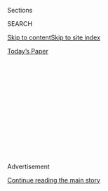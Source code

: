 <div id="app">

<div>

<div>

<div>

<div class="NYTAppHideMasthead css-1q2w90k e1suatyy0">

<div class="section css-ui9rw0 e1suatyy2">

<div class="css-eph4ug er09x8g0">

<div class="css-6n7j50">

</div>

<span class="css-1dv1kvn">Sections</span>

<div class="css-10488qs">

<span class="css-1dv1kvn">SEARCH</span>

</div>

[Skip to content](#site-content)[Skip to site
index](#site-index)

</div>

<div class="css-10698na e1huz5gh0">

</div>

</div>

<div id="masthead-bar-one" class="section hasLinks css-15hmgas e1csuq9d3">

<div class="css-uqyvli e1csuq9d0">

</div>

<div class="css-1uqjmks e1csuq9d1">

</div>

<div class="css-9e9ivx">

[](https://myaccount.nytimes.com/auth/login?response_type=cookie&client_id=vi)

</div>

<div class="css-1bvtpon e1csuq9d2">

[Today’s
Paper](https://www.nytimes.com/section/todayspaper)

</div>

</div>

</div>

</div>

<div data-aria-hidden="false">

<div id="site-content" data-role="main">

<div>

<div class="css-1aor85t" style="opacity:0.000000001;z-index:-1;visibility:hidden">

<div class="css-1hqnpie">

<div class="css-epjblv">

<span class="css-17xtcya">[Opinion](/section/opinion)</span><span class="css-x15j1o">|</span><span class="css-fwqvlz">We’re
Banning Facial Recognition. We’re Missing the
Point.</span>

</div>

<div class="css-k008qs">

<div class="css-1iwv8en">

<span class="css-18z7m18"></span>

<div>

</div>

</div>

<span class="css-1n6z4y">https://nyti.ms/2G76rNq</span>

<div class="css-1705lsu">

<div class="css-4xjgmj">

<div class="css-4skfbu" data-role="toolbar" data-aria-label="Social Media Share buttons, Save button, and Comments Panel with current comment count" data-testid="share-tools">

  - 
  - 
  - 
  - 
    
    <div class="css-6n7j50">
    
    </div>

  - 

</div>

</div>

</div>

</div>

</div>

</div>

<div id="NYT_TOP_BANNER_REGION" class="css-13pd83m">

</div>

<div id="top-wrapper" class="css-1sy8kpn">

<div id="top-slug" class="css-l9onyx">

Advertisement

</div>

[Continue reading the main
story](#after-top)

<div class="ad top-wrapper" style="text-align:center;height:100%;display:block;min-height:250px">

<div id="top" class="place-ad" data-position="top" data-size-key="top">

</div>

</div>

<div id="after-top">

</div>

</div>

<div>

<div class="css-v5btjw etb61u70">

<div class="css-v05ibm etb61u71">

[Opinion](/section/opinion)

</div>

</div>

<div id="sponsor-wrapper" class="css-1hyfx7x">

<div id="sponsor-slug" class="css-19vbshk">

Supported by

</div>

[Continue reading the main
story](#after-sponsor)

<div id="sponsor" class="ad sponsor-wrapper" style="text-align:center;height:100%;display:block">

</div>

<div id="after-sponsor">

</div>

</div>

<div class="css-186x18t">

</div>

<div class="css-1vkm6nb ehdk2mb0">

# We’re Banning Facial Recognition. We’re Missing the Point.

</div>

The whole point of modern surveillance is to treat people differently,
and facial recognition technologies are only a small part of that.

<div class="css-18e8msd">

<div class="css-vp77d3 epjyd6m0">

<div class="css-1baulvz">

By <span class="css-1baulvz last-byline" itemprop="name">Bruce
Schneier</span>

<div class="css-8atqhb">

Mr. Schneier is a fellow at the Harvard Kennedy School.

</div>

</div>

</div>

  - Jan. 20,
    2020

  - 
    
    <div class="css-4xjgmj">
    
    <div class="css-d8bdto" data-role="toolbar" data-aria-label="Social Media Share buttons, Save button, and Comments Panel with current comment count" data-testid="share-tools">
    
      - 
      - 
      - 
      - 
        
        <div class="css-6n7j50">
        
        </div>
    
      - 
    
    </div>
    
    </div>

</div>

<div class="css-79elbk" data-testid="photoviewer-wrapper">

<div class="css-z3e15g" data-testid="photoviewer-wrapper-hidden">

</div>

<div class="css-1a48zt4 ehw59r15" data-testid="photoviewer-children">

![<span class="css-cnj6d5 e1z0qqy90" itemprop="copyrightHolder"><span class="css-1ly73wi e1tej78p0">Credit...</span><span><span>Ariel
Davis</span></span></span>](https://static01.nyt.com/images/2020/01/20/opinion/20schneier-privacy/20schneier-privacy-articleLarge.jpg?quality=75&auto=webp&disable=upscale)

</div>

</div>

</div>

<div class="section meteredContent css-1r7ky0e" name="articleBody" itemprop="articleBody">

<div class="css-1fanzo5 StoryBodyCompanionColumn">

<div class="css-53u6y8">

Communities across the United States are starting to ban facial
recognition technologies. In May of last year, [San
Francisco](https://www.nytimes.com/2019/05/14/us/facial-recognition-ban-san-francisco.html)
banned facial recognition; the neighboring city of
[Oakland](https://www.vice.com/en_us/article/zmpaex/oakland-becomes-third-us-city-to-ban-facial-recognition-xz)
soon followed, as did
[Somerville](https://www.bostonglobe.com/metro/2019/06/27/somerville-city-council-passes-facial-recognition-ban/SfaqQ7mG3DGulXonBHSCYK/story.html)
and
[Brookline](https://www.boston.com/news/local-news/2019/12/12/brookline-facial-recognition)
in Massachusetts (a [statewide
ban](https://www.aclum.org/en/news/massachusetts-voters-strongly-support-pausing-use-unregulated-face-recognition-technology)
may follow). In December, [San
Diego](https://www.fastcompany.com/90440198/san-diegos-massive-7-year-experiment-with-facial-recognition-technology-appears-to-be-a-flop)
suspended a facial recognition program in advance of a new statewide
law, which declared it illegal, coming into effect. Forty major music
festivals
[pledged](https://www.vice.com/en_us/article/ywakpj/40-major-music-festivals-have-pledged-not-to-use-facial-recognition-technology)
not to use the technology, and
[activists](https://www.banfacialrecognition.com/) **** are calling for
a nationwide ban. Many Democratic presidential candidates [support at
least a partial
ban](https://www.vox.com/policy-and-politics/2019/12/3/20965470/2020-presidential-candidates-facial-recognition)
on the technology.

These efforts are well intentioned, but facial recognition bans are the
wrong way to fight against modern surveillance. Focusing on one
particular identification method misconstrues the nature of the
surveillance society we’re in the process of building. Ubiquitous mass
surveillance is increasingly the norm. In countries like China, a
surveillance infrastructure is being built by the government for social
control. In countries like the United States, it’s being built by
corporations in order to influence our buying behavior, and is
incidentally used by the
government.

</div>

</div>

<div style="max-width:100%;margin:0 auto">

<div class="css-17dprlf" data-id="100000006451534" data-slug="privacy-mid-nav-module" style="max-width:1050px">

</div>

</div>

<div class="css-1fanzo5 StoryBodyCompanionColumn">

<div class="css-53u6y8">

In all cases, modern mass surveillance has three broad components:
identification, correlation and discrimination. Let’s take them in turn.

</div>

</div>

<div class="css-1fanzo5 StoryBodyCompanionColumn">

<div class="css-53u6y8">

Facial recognition is a technology that can be used to identify people
without their knowledge or consent. It relies on the prevalence of
cameras, which are becoming both more powerful and smaller, and machine
learning technologies that can match the output of these cameras with
images from a database of existing photos.

But that’s just one identification technology among many. People can be
identified at a distance by their [heart
beat](https://www.technologyreview.com/s/613891/the-pentagon-has-a-laser-that-can-identify-people-from-a-distanceby-their-heartbeat/)
or by their [gait](http://www.watrix.ai/en/gait-recognition/), using a
laser-based system. Cameras are so good that they can read
[fingerprints](https://www.technologyreview.com/s/422400/fingerprints-go-the-distance/)
and
[iris](https://www.theatlantic.com/technology/archive/2015/05/long-range-iris-scanning-is-here/393065/)**[](https://www.theatlantic.com/technology/archive/2015/05/long-range-iris-scanning-is-here/393065/)**[patterns](https://www.theatlantic.com/technology/archive/2015/05/long-range-iris-scanning-is-here/393065/)
from meters away. And even without any of these technologies, we can
always be identified because our smartphones
[broadcast](https://www.howtogeek.com/196998/your-devices-broadcast-unique-numbers-and-theyre-being-used-to-track-you/)
unique numbers called MAC addresses. Other things identify us as well:
our phone numbers, our credit card numbers, the license plates on our
cars. China, for example, [uses multiple identification
technologies](https://www.nytimes.com/2019/12/17/technology/china-surveillance.html)
to support its surveillance state.

Once we are identified, the data about who we are and what we are doing
can be correlated with other data collected at other times. This might
be movement data, which can be used to “follow” us as we move throughout
our day. It can be purchasing data, internet browsing data, or data
about who we talk to via email or text. It might be data about our
income, ethnicity, lifestyle, profession and interests. There is an
entire industry of data brokers who make a living analyzing and
[augmenting data](https://www.eff.org/wp/behind-the-one-way-mirror)
about who we are — using surveillance data collected by all sorts of
companies and then sold without our knowledge or consent.

</div>

</div>

<div>

</div>

<div class="css-1fanzo5 StoryBodyCompanionColumn">

<div class="css-53u6y8">

There is a huge — and almost entirely unregulated — data broker industry
in the United States that trades on our information. This is how large
internet companies like Google and Facebook make their money. It’s not
just that they know who we are, it’s that they correlate what they know
about us to create profiles about who we are and what our interests are.
This is why many companies [buy license plate
data](https://www.vice.com/en_us/article/43kxzq/dmvs-selling-data-private-investigators-making-millions-of-dollars)
from states. It’s also why companies [like
Google](https://www.nytimes.com/2019/11/11/business/google-ascension-health-data.html)
are buying health records, and part of the reason Google [bought the
company
Fitbit](https://www.forbes.com/sites/brucelee/2019/11/02/google-to-buy-fitbit-for-21-billion-what-about-privacy-concerns/),
along with all of its data.

</div>

</div>

<div class="css-1fanzo5 StoryBodyCompanionColumn">

<div class="css-53u6y8">

The whole purpose of this process is for companies — and governments —
to treat individuals differently. We are shown different ads on the
internet and receive different offers for credit cards. [Smart
billboards](https://www.bloomberg.com/opinion/articles/2018-08-10/google-s-targeted-ads-are-coming-to-a-billboard-near-you)
display different advertisements based on who we are. In the future, we
might be treated differently when we walk into a store, just as we
currently are when we visit websites.

The point is that it doesn’t matter which technology is used to identify
people. That there currently is no comprehensive database of heart beats
or gaits doesn’t make the technologies that gather them any less
effective. And most of the time, it doesn’t matter if identification
isn’t tied to a real name. What’s important is that we can be
consistently identified over time. We might be completely anonymous in a
[system that uses unique
cookies](https://privacy.net/stop-cookies-tracking/) to track us as we
browse the internet, but the same process of correlation and
discrimination still occurs. It’s the same with faces; we can be tracked
as we move around a store or shopping mall, even if that tracking isn’t
tied to a specific name. And that anonymity is fragile: If we ever order
something online with a credit card, or purchase something with a credit
card in a store, then suddenly our real names are attached to what was
anonymous tracking information.

Regulating this system means addressing all three steps of the process.
A ban on facial recognition won’t make any difference if, in response,
surveillance systems switch to identifying people by smartphone MAC
addresses. The problem is that we are being identified without our
knowledge or consent, and society needs rules about when that is
permissible.

Similarly, we need rules about how our data can be combined with other
data, and then bought and sold without our knowledge or consent. The
data broker industry is almost entirely unregulated; there’s only one
law — passed in
[Vermont](https://www.fastcompany.com/90302036/over-120-data-brokers-inch-out-of-the-shadows-under-landmark-vermont-law)
in 2018 — that requires data brokers to register and explain in broad
terms what kind of data they collect. The large internet surveillance
companies like Facebook and Google collect dossiers on us more detailed
than those of any police state of the previous century. Reasonable laws
would prevent the worst of their abuses.

Finally, we need better rules about when and how it is permissible for
companies to discriminate. Discrimination based on protected
characteristics like race and gender is already illegal, but those rules
are ineffectual against the current technologies of surveillance and
control. When people can be identified and their data correlated at a
speed and scale previously unseen, we need new rules.

Today, facial recognition technologies are receiving the brunt of the
tech backlash, but focusing on them misses the point. We need to have a
serious conversation about all the technologies of identification,
correlation and discrimination, and decide how much we as a society want
to be spied on by governments and corporations — and what sorts of
influence we want them to have over our lives.

Bruce Schneier is a fellow at the Harvard Kennedy School and the author,
most recently, of “Click Here to Kill Everybody: Security and Survival
in a Hyper-Connected World.”

*Like other media companies, The Times collects data on its visitors
when they read stories like this one. For more detail please see* [*our
privacy
policy*](https://help.nytimes.com/hc/en-us/articles/115014892108-Privacy-policy?module=inline)
*and* [*our publisher's
description*](https://www.nytimes.com/2019/04/10/opinion/sulzberger-new-york-times-privacy.html?rref=collection%2Fspotlightcollection%2Fprivacy-project-does-privacy-matter&action=click&contentCollection=opinion&region=stream&module=stream_unit&version=latest&contentPlacement=8&pgtype=collection)
*of The Times's practices and continued steps to increase transparency
and protections.*

</div>

</div>

<div class="css-1fanzo5 StoryBodyCompanionColumn">

<div class="css-53u6y8">

*Follow* [*@privacyproject*](https://twitter.com/privacyproject) *on
Twitter and The New York Times Opinion Section on*
[*Facebook*](https://www.facebook.com/nytopinion)
*and*[*Instagram*](https://www.instagram.com/nytopinion/)*.*

</div>

</div>

<div style="max-width:100%;margin:0 auto">

<div class="css-17dprlf" data-id="100000006450604" data-slug="privacy-collection" style="max-width:2000px">

</div>

</div>

<div id="privacy-glossary-embed" class="section interactive-content interactive-size-scoop css-bvtwvj" data-id="100000006427375">

## glossary replacer

<div class="css-17ih8de interactive-body" data-sourceid="100000006427375">

</div>

</div>

</div>

<div>

</div>

<div>

</div>

<div>

</div>

<div>

<div id="bottom-wrapper" class="css-1ede5it">

<div id="bottom-slug" class="css-l9onyx">

Advertisement

</div>

[Continue reading the main
story](#after-bottom)

<div id="bottom" class="ad bottom-wrapper" style="text-align:center;height:100%;display:block;min-height:90px">

</div>

<div id="after-bottom">

</div>

</div>

</div>

</div>

</div>

## Site Index

<div>

</div>

## Site Information Navigation

  - [© <span>2020</span> <span>The New York Times
    Company</span>](https://help.nytimes.com/hc/en-us/articles/115014792127-Copyright-notice)

<!-- end list -->

  - [NYTCo](https://www.nytco.com/)
  - [Contact
    Us](https://help.nytimes.com/hc/en-us/articles/115015385887-Contact-Us)
  - [Work with us](https://www.nytco.com/careers/)
  - [Advertise](https://nytmediakit.com/)
  - [T Brand Studio](http://www.tbrandstudio.com/)
  - [Your Ad
    Choices](https://www.nytimes.com/privacy/cookie-policy#how-do-i-manage-trackers)
  - [Privacy](https://www.nytimes.com/privacy)
  - [Terms of
    Service](https://help.nytimes.com/hc/en-us/articles/115014893428-Terms-of-service)
  - [Terms of
    Sale](https://help.nytimes.com/hc/en-us/articles/115014893968-Terms-of-sale)
  - [Site
    Map](https://spiderbites.nytimes.com)
  - [Help](https://help.nytimes.com/hc/en-us)
  - [Subscriptions](https://www.nytimes.com/subscription?campaignId=37WXW)

</div>

</div>

</div>

</div>
